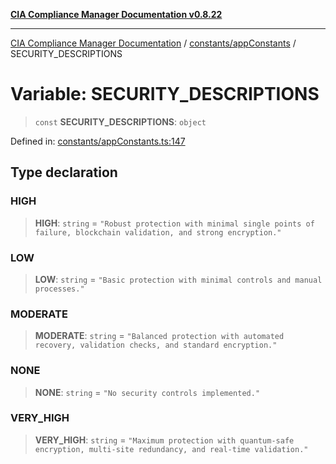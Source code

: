[**CIA Compliance Manager Documentation v0.8.22**](../../../README.md)

***

[CIA Compliance Manager Documentation](../../../modules.md) / [constants/appConstants](../README.md) / SECURITY\_DESCRIPTIONS

# Variable: SECURITY\_DESCRIPTIONS

> `const` **SECURITY\_DESCRIPTIONS**: `object`

Defined in: [constants/appConstants.ts:147](https://github.com/Hack23/cia-compliance-manager/blob/5eebba14bef5523072dd8c486c1cd0c7c18766fc/src/constants/appConstants.ts#L147)

## Type declaration

### HIGH

> **HIGH**: `string` = `"Robust protection with minimal single points of failure, blockchain validation, and strong encryption."`

### LOW

> **LOW**: `string` = `"Basic protection with minimal controls and manual processes."`

### MODERATE

> **MODERATE**: `string` = `"Balanced protection with automated recovery, validation checks, and standard encryption."`

### NONE

> **NONE**: `string` = `"No security controls implemented."`

### VERY\_HIGH

> **VERY\_HIGH**: `string` = `"Maximum protection with quantum-safe encryption, multi-site redundancy, and real-time validation."`
